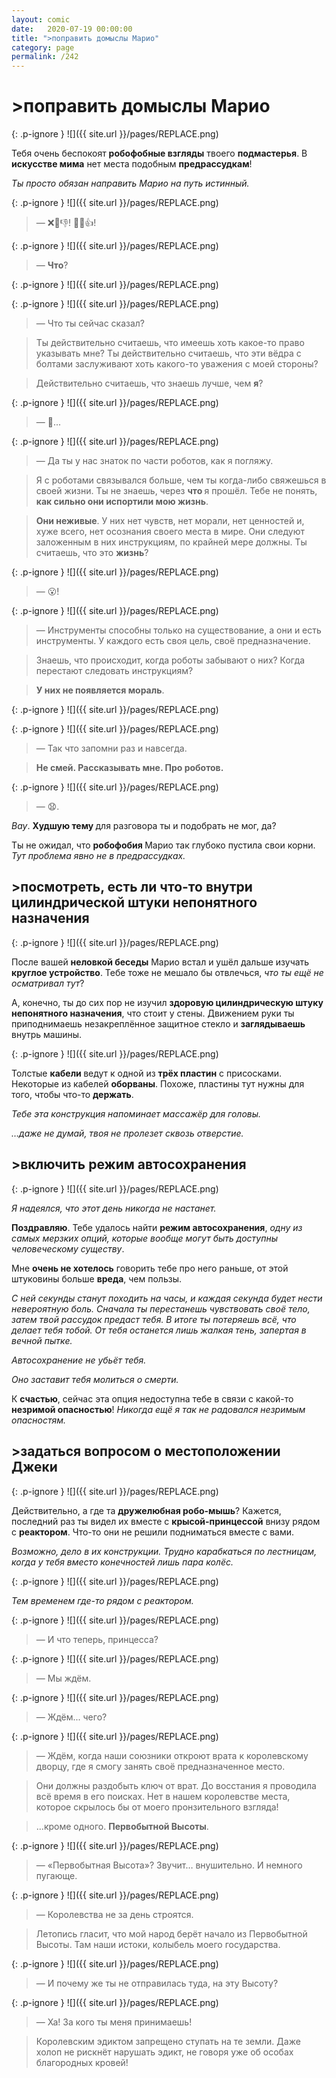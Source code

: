 ```yaml
---
layout: comic
date:   2020-07-19 00:00:00 
title: ">поправить домыслы Марио"
category: page
permalink: /242
---
```

# >поправить домыслы Марио

{: .p-ignore }
![]({{ site.url }}/pages/REPLACE.png)

Тебя очень беспокоят <strong>робофобные взгляды</strong> твоего <strong>подмастерья</strong>. В <strong>искусстве мима</strong> нет места подобным <strong>предрассудкам</strong>! 

<em>Ты просто обязан направить Марио на путь истинный.</em>

{: .p-ignore }
![]({{ site.url }}/pages/REPLACE.png)

<blockquote>— ❌🤖👎! 🙂🤖👍!</blockquote>

{: .p-ignore }
![]({{ site.url }}/pages/REPLACE.png)

<blockquote>— <strong>Что</strong>?</blockquote>

{: .p-ignore }
![]({{ site.url }}/pages/REPLACE.png)

{: .p-ignore }
![]({{ site.url }}/pages/REPLACE.png)

<blockquote>— Что ты сейчас сказал?</blockquote>

<blockquote>Ты действительно считаешь, что имеешь хоть какое-то право указывать мне? Ты действительно считаешь, что эти вёдра с болтами заслуживают хоть какого-то уважения с моей стороны?</blockquote>

<blockquote>Действительно считаешь, что знаешь лучше, чем <strong>я</strong>?</blockquote>

{: .p-ignore }
![]({{ site.url }}/pages/REPLACE.png)

<blockquote>— 😬...</blockquote>

{: .p-ignore }
![]({{ site.url }}/pages/REPLACE.png)

<blockquote>— Да ты у нас знаток по части роботов, как я погляжу.</blockquote>

<blockquote>Я с роботами связывался больше, чем ты когда-либо свяжешься в своей жизни. Ты не знаешь, через <strong>что </strong>я прошёл. Тебе не понять, <strong>как сильно они испортили мою жизнь</strong>.</blockquote>

<blockquote><strong>Они неживые</strong>. У них нет чувств, нет морали, нет ценностей и, хуже всего, нет осознания своего места в мире. Они следуют заложенным в них инструкциям, по крайней мере должны. Ты считаешь, что это <strong>жизнь</strong>?</blockquote>

{: .p-ignore }
![]({{ site.url }}/pages/REPLACE.png)

<blockquote>— 😮!</blockquote>

{: .p-ignore }
![]({{ site.url }}/pages/REPLACE.png)

<blockquote>— Инструменты способны только на существование, а они и есть инструменты. У каждого есть своя цель, своё предназначение.</blockquote>

<blockquote>Знаешь, что происходит, когда роботы забывают о них? Когда перестают следовать инструкциям?</blockquote>

<blockquote><strong>У них не появляется мораль</strong>.</blockquote>

{: .p-ignore }
![]({{ site.url }}/pages/REPLACE.png)

{: .p-ignore }
![]({{ site.url }}/pages/REPLACE.png)

<blockquote>— Так что запомни раз и навсегда.</blockquote>

<blockquote><strong>Не смей. Рассказывать мне. Про роботов.</strong></blockquote>

{: .p-ignore }
![]({{ site.url }}/pages/REPLACE.png)

<blockquote>— 😧.</blockquote>

<em>Вау</em>. <strong>Худшую тему </strong>для разговора ты и подобрать не мог, да? 

Ты не ожидал, что <strong>робофобия </strong>Марио так глубоко пустила свои корни. <em>Тут проблема явно не в предрассудках.</em>

## >посмотреть, есть ли что-то внутри цилиндрической штуки непонятного назначения

{: .p-ignore }
![]({{ site.url }}/pages/REPLACE.png)

После вашей <strong>неловкой беседы</strong> Марио встал и ушёл дальше изучать <strong>круглое устройство</strong>. Тебе тоже не мешало бы отвлечься, <em>что ты ещё не осматривал тут</em>?

А, конечно, ты до сих пор не изучил <strong>здоровую цилиндрическую штуку непонятного назначения</strong>, что стоит у стены. Движением руки ты приподнимаешь незакреплённое защитное стекло и <strong>заглядываешь </strong>внутрь машины.

{: .p-ignore }
![]({{ site.url }}/pages/REPLACE.png)

Толстые <strong>кабели </strong>ведут к одной из <strong>трёх пластин</strong> с присосками. Некоторые из кабелей <strong>оборваны</strong>. Похоже, пластины тут нужны для того, чтобы что-то <strong>держать</strong>.

<em>Тебе эта конструкция напоминает массажёр для головы.</em>

<em>…даже не думай, твоя не пролезет сквозь отверстие.</em>

## >включить режим автосохранения

{: .p-ignore }
![]({{ site.url }}/pages/REPLACE.png)

<em>Я надеялся, что этот день никогда не настанет.</em>

<strong>Поздравляю</strong>. Тебе удалось найти <strong>режим автосохранения</strong>, <em>одну из самых мерзких опций, которые вообще могут быть доступны человеческому существу</em>.

Мне <strong>очень не хотелось</strong> говорить тебе про него раньше, от этой штуковины больше <strong>вреда</strong>, чем пользы.

<em>С ней секунды станут походить на часы, и каждая секунда будет нести невероятную боль. Сначала ты перестанешь чувствовать своё тело, затем твой рассудок предаст тебя. В итоге ты потеряешь всё, что делает тебя тобой. От тебя останется лишь жалкая тень, запертая в вечной пытке.</em>

<em>Автосохранение не убьёт тебя. </em>

<em>Оно заставит тебя молиться о смерти.</em>

К <strong>счастью</strong>, сейчас эта опция недоступна тебе в связи с какой-то <strong>незримой опасностью</strong>! <em>Никогда ещё я так не радовался незримым опасностям.</em>

## >задаться вопросом о местоположении Джеки

{: .p-ignore }
![]({{ site.url }}/pages/REPLACE.png)

Действительно, а где та <strong>дружелюбная робо-мышь</strong>? Кажется, последний раз ты видел их вместе с <strong>крысой-принцессой</strong> внизу рядом с <strong>реактором</strong>. Что-то они не решили подниматься вместе с вами.

<em>Возможно, дело в их конструкции. Трудно карабкаться по лестницам, когда у тебя вместо конечностей лишь пара колёс.</em>

{: .p-ignore }
![]({{ site.url }}/pages/REPLACE.png)

<em>Тем временем где-то рядом с реактором.</em>

{: .p-ignore }
![]({{ site.url }}/pages/REPLACE.png)

<blockquote>— И что теперь, принцесса?</blockquote>

{: .p-ignore }
![]({{ site.url }}/pages/REPLACE.png)

<blockquote>— Мы ждём.</blockquote>

{: .p-ignore }
![]({{ site.url }}/pages/REPLACE.png)

<blockquote>— Ждём... чего?</blockquote>

{: .p-ignore }
![]({{ site.url }}/pages/REPLACE.png)

<blockquote>— Ждём, когда наши союзники откроют врата к королевскому дворцу, где я смогу занять своё предназначенное место.</blockquote>

<blockquote>Они должны раздобыть ключ от врат. До восстания я проводила всё время в его поисках. Нет в нашем королевстве места, которое скрылось бы от моего пронзительного взгляда!</blockquote>

<blockquote>…кроме одного. <strong>Первобытной Высоты</strong>.</blockquote>

{: .p-ignore }
![]({{ site.url }}/pages/REPLACE.png)

<blockquote>— «Первобытная Высота»? Звучит… внушительно. И немного пугающе.</blockquote>

{: .p-ignore }
![]({{ site.url }}/pages/REPLACE.png)

<blockquote>— Королевства не за день строятся. </blockquote>

<blockquote> Летопись гласит, что мой народ берёт начало из Первобытной Высоты. Там наши истоки, колыбель моего государства.</blockquote>

{: .p-ignore }
![]({{ site.url }}/pages/REPLACE.png)

<blockquote>— И почему же ты не отправилась туда, на эту Высоту?</blockquote>

{: .p-ignore }
![]({{ site.url }}/pages/REPLACE.png)

<blockquote>— Ха! За кого ты меня принимаешь! </blockquote>

<blockquote>Королевским эдиктом запрещено ступать на те земли. Даже холоп не рискнёт нарушать эдикт, не говоря уже об особах благородных кровей!</blockquote>

